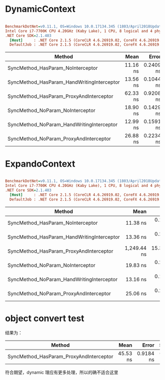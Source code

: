 # DynamicContext

``` ini

BenchmarkDotNet=v0.11.1, OS=Windows 10.0.17134.345 (1803/April2018Update/Redstone4)
Intel Core i7-7700K CPU 4.20GHz (Kaby Lake), 1 CPU, 8 logical and 4 physical cores
.NET Core SDK=2.1.403
  [Host]     : .NET Core 2.1.5 (CoreCLR 4.6.26919.02, CoreFX 4.6.26919.02), 64bit RyuJIT
  DefaultJob : .NET Core 2.1.5 (CoreCLR 4.6.26919.02, CoreFX 4.6.26919.02), 64bit RyuJIT


```
|                                     Method |     Mean |     Error |    StdDev |    StdErr |      Min |       Q1 |   Median |       Q3 |      Max |         Op/s |
|------------------------------------------- |---------:|----------:|----------:|----------:|---------:|---------:|---------:|---------:|---------:|-------------:|
|          SyncMethod_HasParam_NoInterceptor | 11.16 ns | 0.2409 ns | 0.2135 ns | 0.0571 ns | 10.91 ns | 10.97 ns | 11.11 ns | 11.36 ns | 11.59 ns | 89,577,523.9 |
| SyncMethod_HasParam_HandWritingInterceptor | 13.56 ns | 0.1044 ns | 0.0976 ns | 0.0252 ns | 13.41 ns | 13.48 ns | 13.55 ns | 13.63 ns | 13.75 ns | 73,765,279.6 |
|    SyncMethod_HasParam_ProxyAndInterceptor | 62.33 ns | 0.9208 ns | 0.8614 ns | 0.2224 ns | 61.12 ns | 61.77 ns | 62.19 ns | 62.90 ns | 64.00 ns | 16,044,783.2 |
|           SyncMethod_NoParam_NoInterceptor | 18.90 ns | 0.1429 ns | 0.1267 ns | 0.0339 ns | 18.70 ns | 18.85 ns | 18.91 ns | 18.97 ns | 19.15 ns | 52,904,906.2 |
|  SyncMethod_NoParam_HandWritingInterceptor | 12.99 ns | 0.1591 ns | 0.1488 ns | 0.0384 ns | 12.81 ns | 12.88 ns | 12.93 ns | 13.14 ns | 13.25 ns | 76,991,278.7 |
|     SyncMethod_NoParam_ProxyAndInterceptor | 26.88 ns | 0.2234 ns | 0.2090 ns | 0.0540 ns | 26.59 ns | 26.71 ns | 26.85 ns | 27.04 ns | 27.25 ns | 37,201,558.2 |

# ExpandoContext

``` ini

BenchmarkDotNet=v0.11.1, OS=Windows 10.0.17134.345 (1803/April2018Update/Redstone4)
Intel Core i7-7700K CPU 4.20GHz (Kaby Lake), 1 CPU, 8 logical and 4 physical cores
.NET Core SDK=2.1.403
  [Host]     : .NET Core 2.1.5 (CoreCLR 4.6.26919.02, CoreFX 4.6.26919.02), 64bit RyuJIT
  DefaultJob : .NET Core 2.1.5 (CoreCLR 4.6.26919.02, CoreFX 4.6.26919.02), 64bit RyuJIT


```
|                                     Method |        Mean |      Error |     StdDev |    StdErr |         Min |          Q1 |      Median |          Q3 |         Max |         Op/s |
|------------------------------------------- |------------:|-----------:|-----------:|----------:|------------:|------------:|------------:|------------:|------------:|-------------:|
|          SyncMethod_HasParam_NoInterceptor |    11.38 ns |  0.1417 ns |  0.1325 ns | 0.0342 ns |    11.21 ns |    11.27 ns |    11.35 ns |    11.46 ns |    11.69 ns | 87,840,205.4 |
| SyncMethod_HasParam_HandWritingInterceptor |    13.36 ns |  0.2926 ns |  0.2594 ns | 0.0693 ns |    13.06 ns |    13.16 ns |    13.28 ns |    13.53 ns |    14.01 ns | 74,849,649.6 |
|    SyncMethod_HasParam_ProxyAndInterceptor | 1,249.44 ns | 15.3168 ns | 13.5779 ns | 3.6288 ns | 1,231.37 ns | 1,237.32 ns | 1,250.90 ns | 1,255.73 ns | 1,276.93 ns |    800,359.0 |
|           SyncMethod_NoParam_NoInterceptor |    19.83 ns |  0.2283 ns |  0.1906 ns | 0.0529 ns |    19.48 ns |    19.72 ns |    19.78 ns |    20.01 ns |    20.15 ns | 50,421,023.5 |
|  SyncMethod_NoParam_HandWritingInterceptor |    13.16 ns |  0.1915 ns |  0.1697 ns | 0.0454 ns |    12.92 ns |    13.03 ns |    13.14 ns |    13.23 ns |    13.54 ns | 75,995,335.6 |
|     SyncMethod_NoParam_ProxyAndInterceptor |    25.06 ns |  0.2796 ns |  0.2478 ns | 0.0662 ns |    24.63 ns |    24.89 ns |    25.09 ns |    25.19 ns |    25.47 ns | 39,906,412.0 |


# object convert test 

结果为： 

|                                     Method |     Mean |     Error |    StdDev |    StdErr |      Min |       Q1 |   Median |       Q3 |      Max |         Op/s |
|------------------------------------------- |---------:|----------:|----------:|----------:|---------:|---------:|---------:|---------:|---------:|-------------:|
|    SyncMethod_HasParam_ProxyAndInterceptor | 45.53 ns | 0.9184 ns | 0.9827 ns | 0.2316 ns | 44.51 ns | 44.60 ns | 45.37 ns | 46.31 ns | 47.85 ns | 21,964,106.6 |

符合期望，dynamic 理应有更多处理，所以的确不适合这里